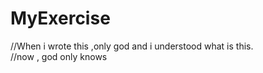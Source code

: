 # MyExercise
//When i wrote this ,only god and i understood what is this.                                                                                                                                                                                                   
//now , god only knows
